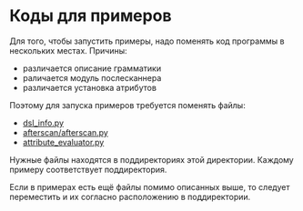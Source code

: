 # Коды для примеров
Для того, чтобы запустить примеры, надо поменять код программы в нескольких местах.
Причины:
+ различается описание грамматики
+ раличается модуль послесканнера
+ различается установка атрибутов

Поэтому для запуска примеров требуется поменять файлы:
+ [dsl_info.py](../dsl_info.py)
+ [afterscan/afterscan.py](../afterscan/afterscan.py)
+ [attribute_evaluator.py](../attribute_evaluator.py)

Нужные файлы находятся в поддиректориях этой директории. Каждому примеру соответствует поддиректория.

Если в примерах есть ещё файлы помимо описанных выше, то следует переместить и их согласно расположению в поддиректории.
